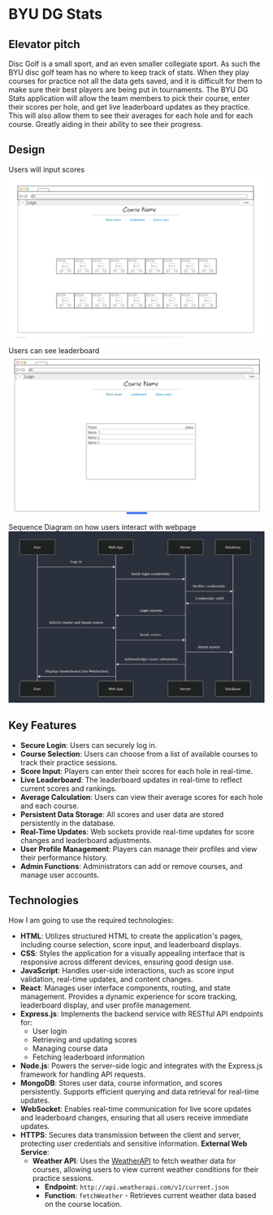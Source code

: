 # BYU DG Stats

## Elevator pitch

Disc Golf is a small sport, and an even smaller collegiate sport. As such the BYU disc golf team has no where to keep track of stats. When they play courses for practice not all the data gets saved, and it is difficult for them to make sure their best players are being put in tournaments. The BYU DG Stats application will allow the team members to pick their course, enter their scores per hole, and get live leaderboard updates as they practice. This will also allow them to see their averages for each hole and for each course. Greatly aiding in their ability to see their progress.

## Design
Users will input scores
![Score Diagram](./Images/Mainscreen.png)

Users can see leaderboard
![Leader Diagram](./Images/Leaderboard.png)

Sequence Diagram on how users interact with webpage
![Score Diagram](./Images/Sequence.png)

## Key Features

- **Secure Login**: Users can securely log in.
- **Course Selection**: Users can choose from a list of available courses to track their practice sessions.
- **Score Input**: Players can enter their scores for each hole in real-time.
- **Live Leaderboard**: The leaderboard updates in real-time to reflect current scores and rankings.
- **Average Calculation**: Users can view their average scores for each hole and each course.
- **Persistent Data Storage**: All scores and user data are stored persistently in the database.
- **Real-Time Updates**: Web sockets provide real-time updates for score changes and leaderboard adjustments.
- **User Profile Management**: Players can manage their profiles and view their performance history.
- **Admin Functions**: Administrators can add or remove courses, and manage user accounts.

## Technologies

How I am going to use the required technologies:

- **HTML**: Utilizes structured HTML to create the application's pages, including course selection, score input, and leaderboard displays.
- **CSS**: Styles the application for a visually appealing interface that is responsive across different devices, ensuring good design use.
- **JavaScript**: Handles user-side interactions, such as score input validation, real-time updates, and content changes.
- **React**: Manages user interface components, routing, and state management. Provides a dynamic experience for score tracking, leaderboard display, and user profile management.
- **Express.js**: Implements the backend service with RESTful API endpoints for:
  - User login
  - Retrieving and updating scores
  - Managing course data
  - Fetching leaderboard information
- **Node.js**: Powers the server-side logic and integrates with the Express.js framework for handling API requests.
- **MongoDB**: Stores user data, course information, and scores persistently. Supports efficient querying and data retrieval for real-time updates.
- **WebSocket**: Enables real-time communication for live score updates and leaderboard changes, ensuring that all users receive immediate updates.
- **HTTPS**: Secures data transmission between the client and server, protecting user credentials and sensitive information.
**External Web Service**:
  - **Weather API**: Uses the [WeatherAPI](http://weatherapi.com) to fetch weather data for courses, allowing users to view current weather conditions for their practice sessions.
    - **Endpoint**: `http://api.weatherapi.com/v1/current.json`
    - **Function**: `fetchWeather` - Retrieves current weather data based on the course location.

